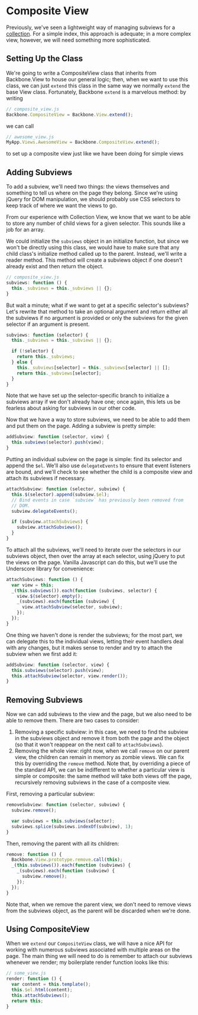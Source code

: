 # Composite View

Previously, we've seen a lightweight way of managing subviews for a
[collection](../w7d3/collection-view-pattern.md).  For a simple index,
this approach is adequate; in a more complex view, however, we will need
something more sophisticated.

## Setting Up the Class

We're going to write a CompositeView class that inherits from Backbone.View
to house our general logic; then, when we want to use this class, we can
just `extend` this class in the same way we normally `extend` the base View
class. Fortunately, Backbone `extend` is a marvelous method: by writing
```js
// composite_view.js
Backbone.CompositeView = Backbone.View.extend();
```
we can call
```js
// awesome_view.js
MyApp.Views.AwesomeView = Backbone.CompositeView.extend();
```
to set up a composite view just like we have been doing for simple views

## Adding Subviews

To add a subview, we'll need two things: the views themselves and
something to tell us where on the page they belong. Since we're using
jQuery for DOM manipulation, we should probably use CSS selectors to
keep track of where we want the views to go.

From our experience with Collection View, we know that we want to be able
to store any number of child views for a given selector. This sounds like a
job for an array.

We could initialize the `subviews` object in an initialize function, but
since we won't be directly using this class, we would have to make sure that
any child class's initialize method called up to the parent. Instead, we'll
write a reader method. This method will create a subviews object if one
doesn't already exist and then return the object.

```js
// composite_view.js
subviews: function () {
  this._subviews = this._subviews || {};
}
```
But wait a minute; what if we want to get at a specific selector's subviews?
Let's rewrite that method to take an optional argument and return either all
the subviews if no argument is provided or only the subviews for the given
selector if an argument is present.
```js
subviews: function (selector) {
  this._subviews = this._subviews || {};

  if (!selector) {
    return this._subviews;
  } else {
    this._subviews[selector] = this._subviews[selector] || [];
    return this._subviews[selector];
  }
}
```
Note that we have set up the selector-specific branch to initialize a
subviews array if we don't already have one; once again, this lets us
be fearless about asking for subviews in our other code.

Now that we have a way to store subviews, we need to be able to add them
and put them on the page. Adding a subview is pretty simple:
```js
addSubview: function (selector, view) {
  this.subviews(selector).push(view);
}
```
Putting an individual subview on the page is simple: find its selector
and append the `$el`. We'll also use `delegateEvents` to ensure that
event listeners are bound, and we'll check to see whether the child
is a composite view and attach its subviews if necessary.
```js
attachSubview: function (selector, subview) {
  this.$(selector).append(subview.$el);
  // Bind events in case `subview` has previously been removed from
  // DOM.
  subview.delegateEvents();

  if (subview.attachSubviews) {
    subview.attachSubviews();
  }
}
```

To attach all the subviews, we'll need to iterate over the selectors in our
subviews object, then over the array at each selector, using jQuery to
put the views on the page. Vanilla Javascript can do this, but we'll use
the Underscore library for convenience:
```js
attachSubviews: function () {
  var view = this;
  _(this.subviews()).each(function (subviews, selector) {
    view.$(selector).empty();
    _(subviews).each(function (subview) {
      view.attachSubview(selector, subview);
    });
  });
}
```
One thing we haven't done is render the subviews; for the most part, we can
delegate this to the individual views, letting their event handlers deal with
any changes, but it makes sense to render and try to attach the subview when
we first add it:
```js
addSubview: function (selector, view) {
  this.subviews(selector).push(view);
  this.attachSubview(selector, view.render());
}
```

## Removing Subviews

Now we can add subviews to the view and the page, but we also need to be
able to remove them. There are two cases to consider:
1. Removing a specific subview: in this case, we need to find the subview
in the subviews object and remove it from both the page and the object (so
that it won't reappear on the next call to `attachSubviews`).
2. Removing the whole view: right now, when we call `remove` on our parent
view, the children can remain in memory as zombie views. We can fix this by
overriding the `remove` method. Note that, by overriding a piece of the
standard API, we can be indifferent to whether a particular view is simple
or composite: the same method will take both views off the page, recursively
removing subviews in the case of a composite view.

First, removing a particular subview:
```js
removeSubview: function (selector, subview) {
  subview.remove();

  var subviews = this.subviews(selector);
  subviews.splice(subviews.indexOf(subview), 1);
}
```
Then, removing the parent with all its children:
```js
remove: function () {
  Backbone.View.prototype.remove.call(this);
  _(this.subviews()).each(function (subviews) {
    _(subviews).each(function (subview) {
      subview.remove();
    });
  });
}
```

Note that, when we remove the parent view, we don't need to remove views
from the subviews object, as the parent will be discarded when we're done.

## Using CompositeView
When we `extend` our `CompositeView` class, we will have a nice API for
working with numerous subviews associated with multiple areas on the page.
The main thing we will need to do is remember to attach our subviews whenever
we render; my boilerplate render function looks like this:
```js
// some_view.js
render: function () {
  var content = this.template();
  this.$el.html(content);
  this.attachSubviews();
  return this;
}
```

